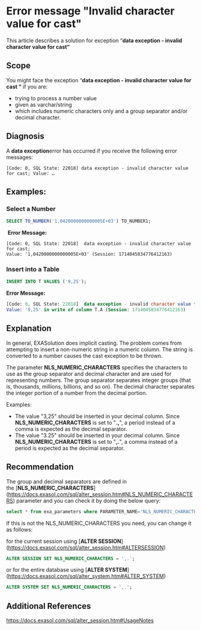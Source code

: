 # Error message &quot;Invalid character value for cast&quot; 
This article describes a solution for exception “**data exception - invalid character value for cast“**

## Scope

You might face the exception “**data exception - invalid character value for cast “** if you are:

* trying to process a number value
* given as varchar/string
* which includes numeric characters only and a group separator and/or decimal character.

## Diagnosis

A **data exception**error has occurred if you receive the following error messages:

```
[Code: 0, SQL State: 22018] data exception - invalid character value for cast; Value: …
```

## **Examples:**

### **Select a Number**


```sql
SELECT TO_NUMBER('1,0420000000000005E+03') TO_NUMBER1;
```
 **Error Message:**

```
[Code: 0, SQL State: 22018]  data exception - invalid character value for cast; 
Value: '1,0420000000000005E+03' (Session: 1714045834776412163)
```

### **Insert into a Table**


```sql
INSERT INTO T VALUES ('9,25');
```
**Error Message:**

```sql
[Code: 0, SQL State: 22018]  data exception - invalid character value for cast; 
Value: '9,25' in write of column T.A (Session: 1714045834776412163)
```
## Explanation

In general, EXASolution does implicit casting. The problem comes from attempting to insert a non-numeric string in a numeric column. The string is converted to a number causes the cast exception to be thrown.

The parameter **NLS_NUMERIC_CHARACTERS** specifies the characters to use as the group separator and decimal character and are used for representing numbers. The group separator separates integer groups (that is, thousands, millions, billions, and so on). The decimal character separates the integer portion of a number from the decimal portion.

Examples:

* The value "3,25" should be inserted in your decimal column. Since **NLS_NUMERIC_CHARACTERS** is set to "**.,**", a period instead of a comma is expected as the decimal separator.
* The value "3.25" should be inserted in your decimal column. Since **NLS_NUMERIC_CHARACTERS** is set to "**,.**", a comma instead of a period is expected as the decimal separator.

## Recommendation

The group and decimal separators are defined in the [**NLS_NUMERIC_CHARACTERS**] (https://docs.exasol.com/sql/alter_session.htm#NLS_NUMERIC_CHARACTERS) parameter and you can check it by doing the below query:


```sql
select * from exa_parameters where PARAMETER_NAME='NLS_NUMERIC_CHARACTERS';
```
If this is not the NLS_NUMERIC_CHARACTERS you need, you can change it as follows:

for the current session using [**ALTER SESSION**] (https://docs.exasol.com/sql/alter_session.htm#ALTERSESSION) 


```sql
ALTER SESSION SET NLS_NUMERIC_CHARACTERS = ',.';
```
or for the entire database using [**ALTER SYSTEM**] (https://docs.exasol.com/sql/alter_system.htm#ALTER_SYSTEM)


```sql
ALTER SYSTEM SET NLS_NUMERIC_CHARACTERS = ',.';
```
## Additional References

<https://docs.exasol.com/sql/alter_session.htm#UsageNotes> 

